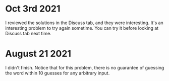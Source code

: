 # Oct 3rd 2021
I reviewed the solutions in the Discuss tab, and they were interesting. It's an interesting problem to try again sometime.
You can try it before looking at Discuss tab next time.

# August 21 2021
I didn't finish. Notice that for this problem, there is no guarantee of guessing the word within 10 guesses for any 
arbitrary input.